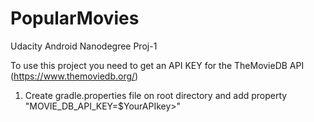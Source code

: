 # PopularMovies
Udacity Android Nanodegree Proj-1

To use this project you need to get an API KEY for the TheMovieDB API (https://www.themoviedb.org/)

1. Create gradle.properties file on root directory and add property "MOVIE_DB_API_KEY=$YourAPIkey>"

